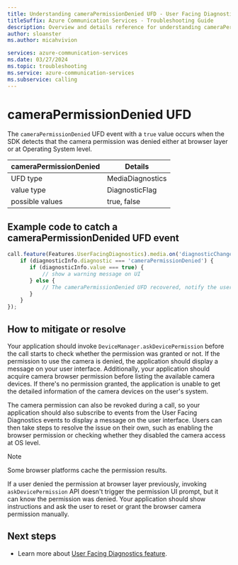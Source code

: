 ```yaml
---
title: Understanding cameraPermissionDenied UFD - User Facing Diagnostics
titleSuffix: Azure Communication Services - Troubleshooting Guide
description: Overview and details reference for understanding cameraPermissionDenied UFD.
author: sloanster
ms.author: micahvivion

services: azure-communication-services
ms.date: 03/27/2024
ms.topic: troubleshooting
ms.service: azure-communication-services
ms.subservice: calling
---
```


# cameraPermissionDenied UFD
The `cameraPermissionDenied` UFD event with a `true` value occurs when the SDK detects that the camera permission was denied either at browser layer or at Operating System level.

| cameraPermissionDenied                | Details                |
| --------------------------------------|------------------------|
| UFD type                              | MediaDiagnostics       |
| value type                            | DiagnosticFlag         |
| possible values                       | true, false            |

## Example code to catch a cameraPermissionDenided UFD event
```typescript
call.feature(Features.UserFacingDiagnostics).media.on('diagnosticChanged', (diagnosticInfo) => {
    if (diagnosticInfo.diagnostic === 'cameraPermissionDenied') {
       if (diagnosticInfo.value === true) {
           // show a warning message on UI
       } else {
           // The cameraPermissionDenied UFD recovered, notify the user
       }
    }
});
```
## How to mitigate or resolve
Your application should invoke `DeviceManager.askDevicePermission` before the call starts to check whether the permission was granted or not.
If the permission to use the camera is denied, the application should display a message on your user interface.
Additionally, your application should acquire camera browser permission before listing the available camera devices.
If there's no permission granted, the application is unable to get the detailed information of the camera devices on the user's system.

The camera permission can also be revoked during a call, so your application should also subscribe to events from the User Facing Diagnostics events to display a message on the user interface.
Users can then take steps to resolve the issue on their own, such as enabling the browser permission or checking whether they disabled the camera access at OS level.

> [!NOTE]
> Some browser platforms cache the permission results.

If a user denied the permission at browser layer previously, invoking `askDevicePermission` API doesn't trigger the permission UI prompt, but it can know the permission was denied.
Your application should show instructions and ask the user to reset or grant the browser camera permission manually.

## Next steps
* Learn more about [User Facing Diagnostics feature](../../../../../concepts/voice-video-calling/user-facing-diagnostics.md?pivots=platform-web).
